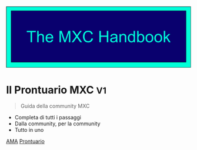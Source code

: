 ![logo](../Assets/Logo/Logo_fit.png)

# Il Prontuario MXC <small>V1</small>

> Guida della community MXC

- Completa di tutti i passaggi
- Dalla community, per la community
- Tutto in uno

[AMA](it-it/MDFiles/AMA/AMA)
[Prontuario](it-it/MDFiles/Handbook/handbook)


